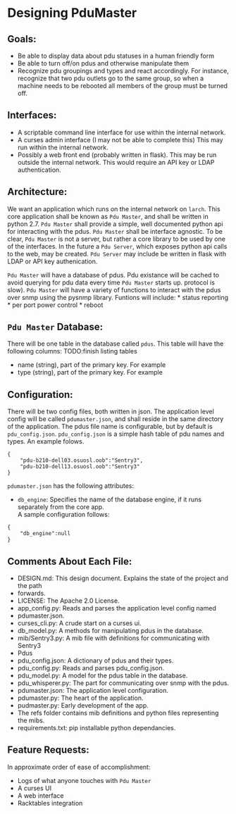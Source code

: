 Designing PduMaster
===================

Goals:
------
* Be able to display data about pdu statuses in a human friendly form  
* Be able to turn off/on pdus and otherwise manipulate them  
* Recognize pdu groupings and types and react accordingly. For instance,
    recognize that two pdu outlets go to the same group, so when a machine
    needs to be rebooted all members of the group must be turned off.  

Interfaces:
-----------
* A scriptable command line interface for use within the internal network.  
* A curses admin interface (I may not be able to complete this) This may run
within the internal network.
* Possibly a web front end  (probably written in flask). This may be run
outside the internal network. This would require an API key or LDAP
authentication.  

Architecture:
-------------
We want an application which runs on the internal network on `larch`. This core 
application shall be known as `Pdu Master`, and shall be written in python 2.7.
`Pdu Master` shall provide a simple, well documented python api for interacting
with the pdus. `Pdu Master` shall be interface agnostic.
To be clear, `Pdu Master` is not a server, but rather a core library to be used
by one of the interfaces. In the future a `Pdu Server`, which exposes python
api calls to the web, may be created. `Pdu Server` may include be written in
flask with LDAP or API key authenication.


`Pdu Master` will have a database of pdus. Pdu existance will be cached to avoid
querying for pdu data every time `Pdu Master` starts up. 
protocol is slow).
`Pdu Master` will have a variety of functions to interact with the pdus over
snmp using the pysnmp library. Funtions will include:
    * status reporting
    * per port power control
    * reboot

`Pdu Master` Database:
----------------------
There will be one table in the database called `pdus`. This table will have
the following columns:
TODO:finish listing tables
* name (string), part of the primary key. For example
* type (string), part of the primary key. For example

Configuration:
--------------
There will be two config files, both written in json.
The application level config will be called `pdumaster.json`, and shall reside
in the same directory of the application. The pdus file name is configurable,
but by default is `pdu_config.json`.
`pdu_config.json` is a simple hash table of pdu names and types. An example
folows.  

```
{
    "pdu-b210-dell03.osuosl.oob":"Sentry3",
    "pdu-b210-dell13.osuosl.oob":"Sentry3"
}

```

`pdumaster.json` has the following attributes:
* `db_engine`: Specifies the name of the database engine, if it runs separately
from the core app.  
A sample configuration follows:  
```
{
    "db_engine":null
}
```

Comments About Each File:
-------------------------
* DESIGN.md: This design document. Explains the state of the project and the path
* forwards.  
* LICENSE: The Apache 2.0 License.  
* app_config.py: Reads and parses the application level config named
* pdumaster.json.  
* curses_cli.py: A crude start on a curses ui.  
* db_model.py: A methods for manipulating pdus in the database.  
* mib/Sentry3.py: A mib file with definitions for communicating with Sentry3
* Pdus  
* pdu_config.json: A dictionary of pdus and their types.  
* pdu_config.py: Reads and parses pdu_config.json.  
* pdu_model.py: A model for the pdus table in the database.  
* pdu_whisperer.py: The part for communicating over snmp with the pdus.  
* pdumaster.json: The application level configuration.  
* pdumaster.py: The heart of the application.  
* pudmaster.py: Early development of the app.  
* The refs folder contains mib definitions and python files representing the mibs.
* requirements.txt: pip installable python dependancies.  


Feature Requests:
-----------------
In approximate order of ease of accomplishment:  
* Logs of what anyone touches with `Pdu Master`  
* A curses UI  
* A web interface  
* Racktables integration  
